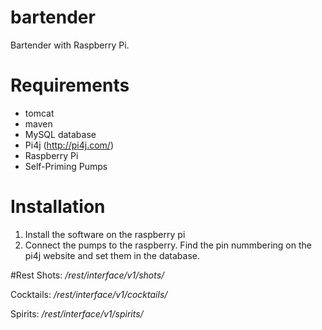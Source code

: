# bartender

Bartender with Raspberry Pi.

# Requirements
* tomcat
* maven
* MySQL database
* Pi4j (http://pi4j.com/)
* Raspberry Pi
* Self-Priming Pumps

# Installation
1. Install the software on the raspberry pi
2. Connect the pumps to the raspberry. Find the pin nummbering on the pi4j website and set them in the database.

#Rest
Shots: _/rest/interface/v1/shots/_

Cocktails: _/rest/interface/v1/cocktails/_

Spirits: _/rest/interface/v1/spirits/_
